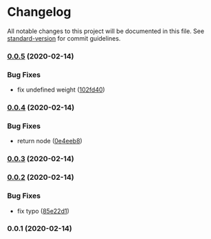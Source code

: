 # Changelog

All notable changes to this project will be documented in this file. See [standard-version](https://github.com/conventional-changelog/standard-version) for commit guidelines.

### [0.0.5](https://github.com/rfoel/react-font-loader/compare/v0.0.4...v0.0.5) (2020-02-14)


### Bug Fixes

* fix undefined weight ([102fd40](https://github.com/rfoel/react-font-loader/commit/102fd401b2fe2e8766689312b47ec70c8a2a8857))

### [0.0.4](https://github.com/rfoel/react-font-loader/compare/v0.0.3...v0.0.4) (2020-02-14)


### Bug Fixes

* return node ([0e4eeb8](https://github.com/rfoel/react-font-loader/commit/0e4eeb8ec65e622f0a9308937b58d76356c9ecb8))

### [0.0.3](https://github.com/rfoel/react-font-loader/compare/v0.0.2...v0.0.3) (2020-02-14)

### [0.0.2](https://github.com/rfoel/react-font-loader/compare/v0.0.1...v0.0.2) (2020-02-14)


### Bug Fixes

* fix typo ([85e22d1](https://github.com/rfoel/react-font-loader/commit/85e22d195b5999f100e8ce9f4acd3734843408f2))

### 0.0.1 (2020-02-14)
